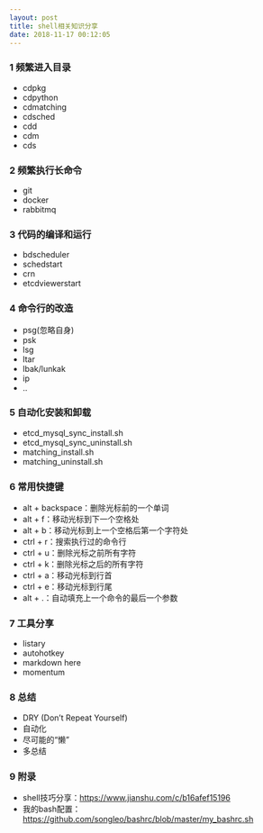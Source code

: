 ```yaml
---
layout: post
title: shell相关知识分享
date: 2018-11-17 00:12:05
---
```


### 1 频繁进入目录

- cdpkg
- cdpython
- cdmatching
- cdsched
- cdd
- cdm
- cds

### 2 频繁执行长命令

- git
- docker
- rabbitmq

### 3 代码的编译和运行

- bdscheduler
- schedstart
- crn
- etcdviewerstart

### 4 命令行的改造

- psg(忽略自身)
- psk
- lsg
- ltar
- lbak/lunkak
- ip
- ..

### 5 自动化安装和卸载

- etcd_mysql_sync_install.sh
- etcd_mysql_sync_uninstall.sh
- matching_install.sh
- matching_uninstall.sh

### 6 常用快捷键

- alt + backspace：删除光标前的一个单词
- alt + f：移动光标到下一个空格处
- alt + b：移动光标到上一个空格后第一个字符处
- ctrl + r：搜索执行过的命令行
- ctrl + u：删除光标之前所有字符
- ctrl + k：删除光标之后的所有字符
- ctrl + a：移动光标到行首
- ctrl + e：移动光标到行尾
- alt + .：自动填充上一个命令的最后一个参数

### 7 工具分享

- listary
- autohotkey
- markdown here
- momentum

### 8 总结

- DRY (Don’t Repeat Yourself)
- 自动化
- 尽可能的“懒”
- 多总结

### 9 附录

- shell技巧分享：https://www.jianshu.com/c/b16afef15196
- 我的bash配置：https://github.com/songleo/bashrc/blob/master/my_bashrc.sh
